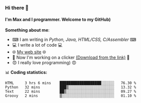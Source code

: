 ### Hi there 👋
#### I'm Max and I programmer. Welcome to my GitHub)

**Something about me**:
- ⌨ I am writing in _Python, Java, HTML/CSS, C/Assembler_ ⌨
- 💻 I write a lot of code 💻
- 🌐 [My web site](https://merive.herokuapp.com/) 🌐
- 🔘 Now I'm working on a clicker [(Download from the link)](https://merive.herokuapp.com/press1mtimes) 🔘
- 😍 I really love programming) 😍

📊 **Coding statistics:**
<!--START_SECTION:waka-->
```text
HTML     3 hrs 6 mins    ███████████████████░░░░░░   76.30 % 
Python   32 mins         ███▒░░░░░░░░░░░░░░░░░░░░░   13.32 % 
Text     22 mins         ██▒░░░░░░░░░░░░░░░░░░░░░░   09.27 % 
Groovy   2 mins          ▒░░░░░░░░░░░░░░░░░░░░░░░░   01.10 % 
```
<!--END_SECTION:waka-->
